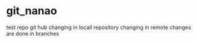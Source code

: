 # git_nanao
test repo
git hub
changing in locall repository
changing in remote
changes are done in branches
